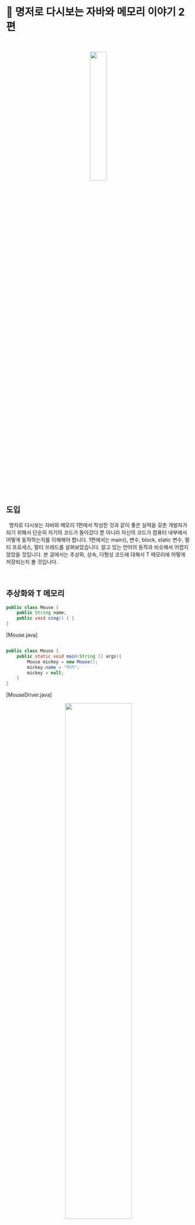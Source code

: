 

# 📘 명저로 다시보는 자바와 메모리 이야기 2편


<br>
<p align="center">
    <img src="https://github.com/KoEonYack/CovenantLAB-lecture-note/blob/master/img/logo.jpg?raw=true" width="30%" />
</p>
<br>


## 도입 
&nbsp; 명저로 다시보는 자바와 메모리 1편에서 작성한 것과 같이 좋은 실력을 갖춘 개발자가 되기 위해서 단순히 자기의 코드가 돌아갔다 뿐 아니라 자신의 코드가 컴퓨터 내부에서 어떻게 동작하는지를 이해해야 합니다. 1편에서는 main(), 변수, block, static 변수, 멀티 프로세스, 멀티 쓰레드를 살펴보았습니다. 알고 있는 언어의 동작과 비슷해서 어렵지 않았을 것입니다. 본 글에서는 추상화, 상속, 다형성 코드에 대해서 T 메모리에 어떻게 저장되는지 볼 것입니다.  


<br/>

## 추상화와 T 메모리 


``` java
public class Mouse {
    public String name;
    public void sing() { }
}

```
[Mouse.java]



``` java

public class Mouse {
    public static void main(String [] args){
        Mouse mickey = new Mouse();
        mickey.name = "미키";
        mickey = null;
    }
}
```
[MouseDriver.java]

<p align="center">
    <img src="https://github.com/KoEonYack/PracticeCoding/blob/master/Article/JAVA/%EB%AA%85%EC%A0%80%EB%A1%9C%EB%8B%A4%EC%8B%9C%EB%B3%B4%EB%8A%94_%EC%9E%90%EB%B0%94%EC%99%80_%EB%A9%94%EB%AA%A8%EB%A6%AC_2/img/3_07.PNG?raw=true" width="60%" />
</p>

- MouseDriver.java의 public static void main(String [] args) 가 실행되기 전 T 메모리 스냅샷은 위의 그림과 같습니다.
- java.lang 패키지와 클래스들이 T 메모리의 스태틱 영역에 배치됩니다. 
- 자세히 보면 name에는 변수 저장 공간이 보이지 않고 이름만 존재합니다.
- 객체가 생성되어야만 속성의 값을 저장하기 위한 메모리 공간이 스태틱 영역이 아닌 힙 영역에 할당됩니다.


<p align="center">
    <img src="https://github.com/KoEonYack/PracticeCoding/blob/master/Article/JAVA/%EB%AA%85%EC%A0%80%EB%A1%9C%EB%8B%A4%EC%8B%9C%EB%B3%B4%EB%8A%94_%EC%9E%90%EB%B0%94%EC%99%80_%EB%A9%94%EB%AA%A8%EB%A6%AC_2/img/3_11.PNG?raw=true" width="60%" />
</p>

- 객체 변수 mickey가 Mouse 객체에 대한 참조 변수입니다.
- 객체 변수 mickey가 Mouse 객체의 주소(포인터)를 가지고 있다는 것을 화살표로 표현합니다.


<p align="center">
    <img src="https://github.com/KoEonYack/PracticeCoding/blob/master/Article/JAVA/%EB%AA%85%EC%A0%80%EB%A1%9C%EB%8B%A4%EC%8B%9C%EB%B3%B4%EB%8A%94_%EC%9E%90%EB%B0%94%EC%99%80_%EB%A9%94%EB%AA%A8%EB%A6%AC_2/img/3_16.PNG?raw=true" width="60%" />
</p>

- mickey = null이 실행되면 객체 참조 변수 mickey가 더 이상 힙 영역에 존재하는 Mouse 객체를 참조하지 않습니다.
- 가비지 컬렉터가 아무도 참조해 주지 않는 Mouse 객체를 쓰레기로 인지하고 수거해 갑니다.ㄴ
- 가비지 컬랙터가 다녀간 T 메모리 상태는 위의 그림과 같습니다.


<br/>


## 상속과 T 메모리 

``` java
public class Animal {
    public String name;

    public void showName(){
        System.out.println("안녕 나는 %s야.", name );
    }
}

```
[Animal.java]



``` java
public class Penguin extends Animal {
    public String habitat;

    public void showHabitat(){
        System.out.printf("%s는 $s에 살아", name, habitat);
    }
}

```
[Penguin.java]


``` java

public class Driver {
    public static void main(String [] args){
        Penguin pororo = new Penguin();

        pororo.name = "뽀로로";
        poeoeo.habitat = "남극";

        pororo.showName();
        pororo.showHabitat();

        Animal pingu = new Penguin();
        pingu.name = "핑구";
        //pingu.habitat = "EBS";

        pingu.showName();
        //pingu.showHabitat();
    }
}

```
[Driver.java]



<p align="center">
    <img src="https://github.com/KoEonYack/PracticeCoding/blob/master/Article/JAVA/%EB%AA%85%EC%A0%80%EB%A1%9C%EB%8B%A4%EC%8B%9C%EB%B3%B4%EB%8A%94_%EC%9E%90%EB%B0%94%EC%99%80_%EB%A9%94%EB%AA%A8%EB%A6%AC_2/img/3_32.PNG?raw=true" width="60%" />
</p>

- Penguin 클래스의 인스턴스만 힙 영역에 생기는 것이 아니라 Animal 클래스의 인스턴스도 함께 힙 영역에 생깁니다.
- 그림에서는 생략되었지만 모든 클래스의 최상위 클래스인 Object 클래스의 인스턴스도 함께 생성됩니다.
- pingu 객체 참조 변수가 가리키고 있는 거슨 Penguin 인스턴스가 아닌 Animal 인스턴스입니다.
- pingu 객체 참조 변수는 사실 펭귄이지만 동물이라는 것만 인식하고 있습니다.
- 따라서 pingu 객체 참조 변수는 habitat 속성과 showHabitat() 메서드를 사용할 수 없습니다.



<br/>


## 다형성과 T 메모리 



``` java
public class Animal {
    public String name;

    public void showName(){
        System.out.println("안녕 나는 %s야.", name );
    }
}

```
[Animal.java]


``` java
public class Penguin extends Animal {
    public String habitat;

    public void showHabitat(){
        System.out.printf("%s는 $s에 살아", name, habitat);
    }

    // 오버 라이딩 - 재정의: 상위 클래스의 메서드와 같은 메서드 이름, 같은 인자 리스트
    public void showName(){
        System.out.println("내 이름은 비밀입니다.");
    }

    // 오버로딩 - 중복정의: 같은 메서드 이름, 다른 인자 리스트
    public void showName(String yourName){
        System.out.println("%s 안녕, 나는 $s라고 해.", yourName, name);
    }
}

```
[Penguin.java]



``` java

public class Driver {
    public static void main(String [] args){
        Penguin pororo = new Penguin();

        pororo.name = "뽀로로";
        poeoeo.habitat = "남극";

        pororo.showName();
        pororo.showName("초보람보");
        pororo.showHabitat();

        Animal pingu = new Penguin();
        pingu.name = "핑구";
        pingu.showName();
    }
}

```
[Driver.java]


```
어머 내 이름은 알아서 뭐하게요?
초보람보 안녕, 나는 뽀로로라고 해
뽀로로는 남극에 살아
어머 내이름은 알아서 뭐하게요?
```
[실행결과]

위의 코드 실행 결과는 위와 같습니다.



<p align="center">
    <img src="https://github.com/KoEonYack/PracticeCoding/blob/master/Article/JAVA/%EB%AA%85%EC%A0%80%EB%A1%9C%EB%8B%A4%EC%8B%9C%EB%B3%B4%EB%8A%94_%EC%9E%90%EB%B0%94%EC%99%80_%EB%A9%94%EB%AA%A8%EB%A6%AC_2/img/3_35.PNG?raw=true" width="60%" />
</p>

- pororo.showName(); 부분을 실행하면 Animal 객체에 있는 showName() 메서드는 Penguin 객체에 있는 showName() 메서드에 의해 재정의, 즉 가려졌기에 Penguin 객체에서 재정의한 showName() 메서드가 호출됩니다.
- T 메모리에서 주의해야 할 것은 pingu 객체 참조 변수는 타입이 Animal 타입이라는 것입니다.
- Animal 객체의 showName()은 Penguin 객체의 showName()에 의해 가려져 있습니다. 따라서 17번째 줄의 pingu.showName() 메서드를 실행하면 Animal 객체에 정의된 showName() 메서드가 아닌 Penguin 객체에 의해 정의된 showName() 메서드가 실행됩니다.
- 상위 클래스 타입의 객체 참조 변수를 사용하더라도 하위 클래스에서 오버라이딩(재정의)한 메서드가 호출됩니다. 


<br/>
<br/>
<br/>

----------------------------------
광고 꽝고
